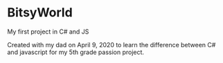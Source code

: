# BitsyWorld
My first project in C# and JS

Created with my dad on April 9, 2020 to learn the difference between C# and javascript for my 5th grade passion project.
